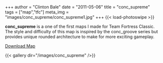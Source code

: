 +++
author = "Clinton Bale"
date = "2011-05-06"
title = "conc_supreme"
tags = ["map","tfc"]
meta_img = "images/conc_supreme/conc_supreme1.jpg"
+++
{{< load-photoswipe >}}

**conc_supreme** is a one of the first maps I made for Team Fortress Classic. The style and difficulty of this map is inspired by the conc\_groove series but provides unique rounded architecture to make for more exciting gameplay.

[Download Map](/assets/conc_supreme/conc_supreme.zip)

{{< gallery dir="/images/conc_supreme" />}}